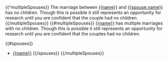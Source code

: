 {{^multipleSpouses}}
The marriage between [{{name}}](https://familysearch.org/tree/person/{{pid}}/details)
and [{{spouse.name}}](https://familysearch.org/tree/person/{{spouse.id}}/details) has no children. Though this is possible it still represents
an opportunity for research until you are confident that the couple had no children.
{{/multipleSpouses}}
{{#multipleSpouses}}
[{{name}}](https://familysearch.org/tree/person/{{pid}}/details) has multiple marriages
with no children. Though this is possible it still represents an opportunity for research 
until you are confident that the couples had no children.

{{#spouses}}
* [{{name}}](https://familysearch.org/tree/person/{{id}}/details)
{{/spouses}}
{{/multipleSpouses}}